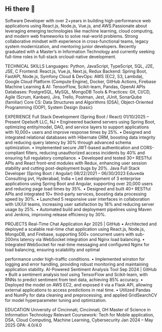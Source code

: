 ## Hi there 👋

Software Developer with over 2+years in building high-performance web applications using React.js, Node.js, Vue.js, and AWS.Passionate about leveraging emerging technologies like machine learning, cloud computing, and modern web frameworks to solve real-world problems. Strong collaborative mindset with experience in cross-functional teams, legacy system modernization, and mentoring junior developers. Recently graduated with a Master’s in Information Technology and currently seeking full-time roles in full-stack orcloud-native development.


TECHNICAL SKILLS
Languages: Python, JavaScript, TypeScript, SQL, J2E, JSE, C
Frontend: React.js, Vue.js, Next.js, Redux
Backend: Spring Boot, FastAPI, Node.js, Symfony
Cloud & DevOps: AWS (EC2, S3, Lambda), Google Cloud Platform (Compute Engine), Docker, GitHub Actions, Firebase
Machine Learning & AI: TensorFlow, Scikit-learn, Pandas, OpenAI APIs
Databases: PostgreSQL, MySQL, MongoDB
Tools & Practices: Git, CI/CD, Agile (Scrum, Kanban), Jira, Trello, Postman, Jest, JUnit, SonarQube (familiar)
Core CS: Data Structures and Algorithms (DSA), Object-Oriented Programming (OOP), System Design (basic)



EXPERIENCE
Full Stack Development (Spring Boot / React)
01/10/2025 – Present
Opelsoft LLC, NJ
• Engineered backend servers using Spring Boot, optimizing entity/model, DAO, and service layers to support applications
with 10,000+ users and improve response times by 25%.
• Designed and integrated relational databases with Hibernate ORM, boosting data integrity and reducing query latency by
30% through advanced schema optimization.
• Implemented secure JWT-based authentication and CORS-compliant filters, reducing unauthorized access incidents by
40% and ensuring full regulatory compliance.
• Developed and tested 30+ RESTful APIs and React front-end modules with Redux, enhancing user session stability and
cutting post-deployment bugs by 20%.
Java Full Stack Developer (Spring Boot / Angular)
08/22/2021 – 06/30/2023
Eduveda Consulting pvt, Hyderabad, India
• Led development of 3 enterprise applications using Spring Boot and Angular, supporting over 20,000 users and
reducing page load times by 35%.
• Designed and built 40+ RESTful APIs and integrated 10+ third-party services, boosting data processing speed by 30%.
• Launched 5 responsive user interfaces in collaboration with UX/UI teams, increasing user satisfaction by 18% and
reducing server usage by 25%.
• Automated build and deployment pipelines using Maven and Jenkins, improving release efficiency by 30%.


PROJECTS
Real-Time Chat Application Apr 2025 | GitHub
• Architected and deployed a scalable real-time chat application using React.js, Node.js, MongoDB, and Firebase,
supporting 500+ concurrent users with sub-200ms latency via WebSocket integration and Nginx load balancing.
• Integrated WebSocket for real-time messaging and configured Nginx for load balancing, ensuring scalability and optimal

performance under high-traffic conditions.
• Implemented winston for logging and error handling, providing robust monitoring and maintaining application stability.
AI-Powered Sentiment Analysis Tool Sep 2024 | GitHub
• Built a sentiment analysis tool using TensorFlow and Scikit-learn, with RNNs to predict sentiment from text data,
achieving 85% accuracy.
• Deployed the model on AWS EC2, and exposed it via a Flask API, allowing external applications to access predictions in
real time.
• Utilized Pandas and NumPy for data cleaning and preprocessing, and applied GridSearchCV for model hyperparameter
tuning and optimization.


EDUCATION
University of Cincinnati, Cincinnati, OH Master of Science in Information Technology Relevant Coursework: Tech for Mobile application, DSA, Cloud Computing, Machine Learning, Cybersecurity
Jan 2024 – May 2025
GPA: 4.0/4.0
